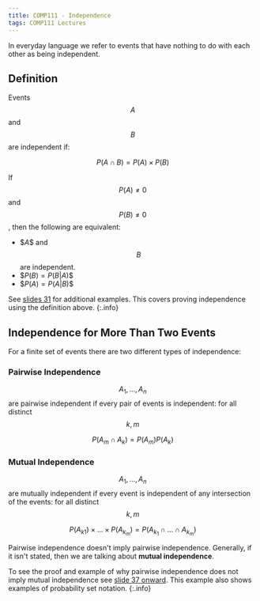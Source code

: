 ```yaml
---
title: COMP111 - Independence
tags: COMP111 Lectures
---
```

In everyday language we refer to events that have nothing to do with each other as being independent.

## Definition
Events $$A$$ and $$B$$ are independent if:

$$P(A\cap B)=P(A)\times P(B)$$

If $$P(A)\neq 0$$ and $$P(B)\neq 0$$, then the following are equivalent:

* \$$A$$ and $$B$$ are independent.
* \$$P(B)=P(B\vert A)$$
* \$$P(A)=P(A\vert B)$$

See [slides 31]({{site.baseurl}}/assets/COMP111/Lectures/2020-11-19.pdf) for additional examples. This covers proving independence using the definition above.
{:.info}

## Independence for More Than Two Events
For a finite set of events there are two different types of independence:

### Pairwise Independence
$$A_1,\ldots,A_n$$ are pairwise independent if every pair of events is independent: for all distinct $$k,m$$

$$P(A_m\cap A_k)=P(A_m)P(A_k)$$

### Mutual Independence
$$A_1,\ldots,A_n$$ are mutually independent if every event is independent of any intersection of the events: for all distinct $$k,m$$
 
$$P(A_{k1})\times\ldots\times P(A_{k_m})=P(A_{k_1}\cap\ldots\cap A_{k_m})$$

Pairwise independence doesn't imply pairwise independence. Generally, if it isn't stated, then we are talking about **mutual independence**.

To see the proof and example of why pairwise independence does not imply mutual independence see [slide 37 onward]({{site.baseurl}}/assets/COMP111/Lectures/2020-11-19.pdf). This example also shows examples of probability set notation.
{:.info}
